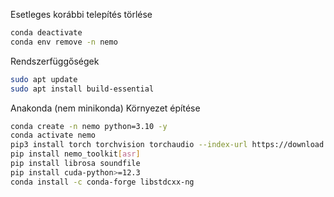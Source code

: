 Esetleges korábbi telepítés törlése

```bash
conda deactivate
conda env remove -n nemo
```
Rendszerfüggőségek
```bash
sudo apt update
sudo apt install build-essential
```

Anakonda (nem minikonda) Környezet építése

```bash
conda create -n nemo python=3.10 -y
conda activate nemo
pip3 install torch torchvision torchaudio --index-url https://download.pytorch.org/whl/cu121
pip install nemo_toolkit[asr]
pip install librosa soundfile
pip install cuda-python>=12.3
conda install -c conda-forge libstdcxx-ng
```
